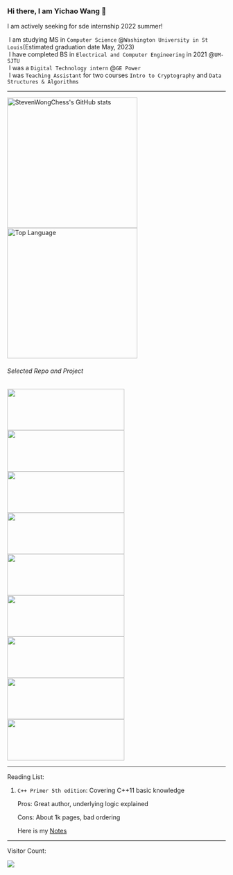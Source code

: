 ### Hi there, I am Yichao Wang 👋
I am actively seeking for sde internship 2022 summer! 

​	I am studying MS in `Computer Science` @`Washington University in St Louis`(Estimated graduation date May, 2023) <br>
​	I have completed BS in `Electrical and Computer Engineering` in 2021 @`UM-SJTU` <br>
​	I was a `Digital Technology intern` @`GE Power` <br>
​	I was `Teaching Assistant` for two courses `Intro to Cryptography` and `Data Structures & Algorithms` 

<hr>
<p float="left">
<img title="StevenWongChess's GitHub stats" src="https://github-readme-stats.vercel.app/api?username=StevenWongChess&show_icons=true&theme=radical&layout=compact" width=300/>
<img title="Top Language" src="https://github-readme-stats.vercel.app/api/top-langs/?username=StevenWongChess&layout=compact&exclude_repo=eecs494&hide=tex" width=300 />
</p>

###### Selected Repo and Project

<!-- This is to add extra pin -->

<p float="left">
<a href="https://github.com/StevenWongChess/Leetcode101_Have_Fun"><img src="https://github-readme-stats.vercel.app/api/pin/?username=StevenWongChess&repo=Leetcode101_Have_Fun" width=270 height=95></a>
<a href="https://github.com/StevenWongChess/software-foundations"><img src="https://github-readme-stats.vercel.app/api/pin/?username=StevenWongChess&repo=software-foundations" width=270 height=95>
</a>
<a href="https://github.com/StevenWongChess/VE281"><img src="https://github-readme-stats.vercel.app/api/pin/?username=StevenWongChess&repo=VE281" width=270 height=95>
</a>
<a href="https://github.com/StevenWongChess/VE475"><img src="https://github-readme-stats.vercel.app/api/pin/?username=StevenWongChess&repo=VE475" width=270 height=95>
</a>
<a href="https://github.com/StevenWongChess/IOS-Swift"><img src="https://github-readme-stats.vercel.app/api/pin/?username=StevenWongChess&repo=IOS-Swift" width=270 height=95>
</a>
<a href="https://github.com/StevenWongChess/VE280"><img src="https://github-readme-stats.vercel.app/api/pin/?username=StevenWongChess&repo=VE280" width=270 height=95>
</a>
<a href="https://github.com/StevenWongChess/VE492"><img src="https://github-readme-stats.vercel.app/api/pin/?username=StevenWongChess&repo=VE492" width=270 height=95>
</a>
<a href="https://github.com/StevenWongChess/VE477"><img src="https://github-readme-stats.vercel.app/api/pin/?username=StevenWongChess&repo=VE477" width=270 height=95>
</a>
<a href="https://github.com/StevenWongChess/VG101"><img src="https://github-readme-stats.vercel.app/api/pin/?username=StevenWongChess&repo=VG101" width=270 height=95>
</a>
</p>


<hr>
Reading List:

1. `C++ Primer 5th edition`: Covering C++11 basic knowledge

   Pros: Great author, underlying logic explained

   Cons: About 1k pages, bad ordering

   Here is my [Notes](https://github.com/StevenWongChess/StevenWongChess/C++_Primer_Notes.md)

<hr>

Visitor Count:

<img src="https://profile-counter.glitch.me/StevenWongChess/count.svg" />

